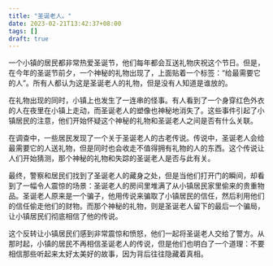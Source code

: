 ```yaml
---
title: "圣诞老人。"
date: 2023-02-21T13:42:37+08:00
tags: []
draft: true
---
```


一个小镇的居民都非常热爱圣诞节，他们每年都会互送礼物庆祝这个节日。但是，在今年的圣诞节前夕，一个神秘的礼物出现了，上面贴着一个标签：“给最需要它的人”。所有人都认为这是圣诞老人的礼物，但是没有人知道是谁放的。

在礼物出现的同时，小镇上也发生了一连串的怪事。有人看到了一个身穿红色外衣的人在夜里在小镇上走动，而圣诞老人的塑像也神秘地消失了。这些事件引起了小镇居民的注意，他们开始怀疑这个神秘的礼物和圣诞老人之间是否有什么关联。

在调查中，一些居民发现了一个关于圣诞老人的古老传说。传说中，圣诞老人会给最需要它的人送礼物，但是同时也会收走不值得拥有礼物的人的东西。这个传说让人们开始猜测，那个神秘的礼物和失踪的圣诞老人是否与此有关。

最终，警察和居民们找到了圣诞老人的藏身之处，但是当他们打开门的瞬间，却看到了一幅令人震惊的场景：圣诞老人的房间里堆满了从小镇居民家里偷来的贵重物品。圣诞老人原来是一个骗子，他用传说来骗取了小镇居民的信任，然后利用他们的信任偷走他们的财物。而那个神秘的礼物，则是圣诞老人留下的最后一个骗局，让小镇居民们彻底相信了他的传说。

这个反转让小镇居民们感到非常震惊和愤怒，他们一起将圣诞老人交给了警方。从那时起，小镇的居民不再相信圣诞老人的传说，但是他们也明白了一个道理：不要相信那些听起来太好太美好的故事，因为背后往往隐藏着真相。